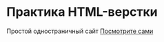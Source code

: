 # Практика HTML-верстки

Простой одностраничный сайт
[Посмотрите сами](https://romankukushkinru.github.io/HTML-practicing/)
